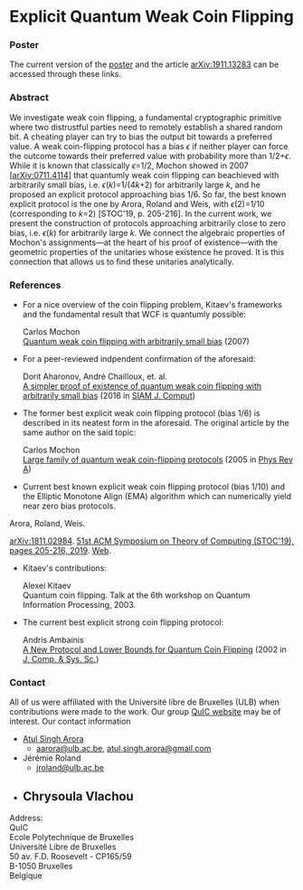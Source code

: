 # Explicit Quantum Weak Coin Flipping

### Poster

The current version of the [poster](QIPposter.pdf) and the article [arXiv:1911.13283](https://arxiv.org/abs/1911.13283) can be accessed through these links.

### Abstract

We investigate weak coin flipping, a fundamental cryptographic primitive where two distrustful parties need to remotely establish a shared random bit. A cheating player can try to bias the output bit towards a preferred value. A weak coin-flipping protocol has a bias *ϵ* if neither player can force the outcome towards their preferred value with probability more than 1/2+*ϵ*. While it is known that classically *ϵ*=1/2, Mochon
showed in 2007 [[arXiv:0711.4114](https://arxiv.org/abs/0711.4114)] that quantumly weak coin flipping can beachieved with arbitrarily small bias, i.e. *ϵ*(*k*)=1/(4*k*+2) for arbitrarily large *k*, and he proposed an explicit protocol approaching bias 1/6. So far, the best known explicit protocol is the one by Arora, Roland and Weis, with *ϵ*(2)=1/10 (corresponding to *k*=2) [STOC'19, p. 205-216]. In the current work, we present the construction of protocols approaching arbitrarily close to zero bias, i.e. *ϵ*(*k*) for arbitrarily large *k*. We connect the algebraic properties of Mochon's assignments—at the heart of his proof of existence—with the geometric properties of the unitaries whose
existence he proved. It is this connection that allows us to find these unitaries analytically.

### References

* For a nice overview of the coin flipping problem, Kitaev's frameworks and the fundamental result that WCF is quantumly possible:


  Carlos Mochon  
  [Quantum weak coin flipping with arbitrarily small bias](https://arxiv.org/abs/0711.4114) (2007)

* For a peer-reviewed indpendent confirmation of the aforesaid:

  Dorit Aharonov, André Chailloux, et. al.  
  [A simpler proof of existence of quantum weak coin flipping with arbitrarily small bias](https://arxiv.org/abs/1402.7166) (2016 in [SIAM J. Comput](https://doi.org/10.1137/14096387X))

* The former best explicit weak coin flipping protocol (bias 1/6) is described in its neatest form in the aforesaid. The original article by the same author on the said topic:  

  Carlos Mochon  
  [Large family of quantum weak coin-flipping protocols](https://arxiv.org/abs/quant-ph/0502068) (2005 in [Phys Rev A](https://journals.aps.org/pra/abstract/10.1103/PhysRevA.72.022341))

* Current best known explicit weak coin flipping protocol (bias 1/10) and the Elliptic Monotone Align (EMA) algorithm which can numerically yield near zero bias protocols.

Arora, Roland, Weis.

[arXiv:1811.02984](https://arxiv.org/abs/1811.02984). [51st ACM Symposium on Theory of Computing (STOC'19), pages 205-216, 2019](http://dx.doi.org/10.1145/3313276.3316306). [ Web](https://atulsingharora.github.io/WCF).

* Kitaev's contributions:  


  Alexei Kitaev  
  Quantum coin flipping. Talk at the 6th workshop on Quantum Information Processing, 2003.

* The current best explicit strong coin flipping protocol:  


  Andris Ambainis  
  [A New Protocol and Lower Bounds for Quantum Coin Flipping](https://arxiv.org/abs/quant-ph/0204022) (2002 in [J. Comp. & Sys. Sc.](https://www.sciencedirect.com/science/article/pii/S0022000003001417))

### Contact
All of us were affiliated with the Université libre de Bruxelles (ULB) when contributions were made to the work. Our group [QuIC website](http://quic.ulb.ac.be) may be of interest. Our contact information
- [Atul Singh Arora](https://atulsingharora.github.io) 
	- aarora@ulb.ac.be, atul.singh.arora@gmail.com
- Jérémie Roland
	- jroland@ulb.ac.be
- Chrysoula Vlachou
	- 



Address:  
QuIC  
Ecole Polytechnique de Bruxelles  
Université Libre de Bruxelles  
50 av. F.D. Roosevelt - CP165/59  
B-1050 Bruxelles  
Belgique  
